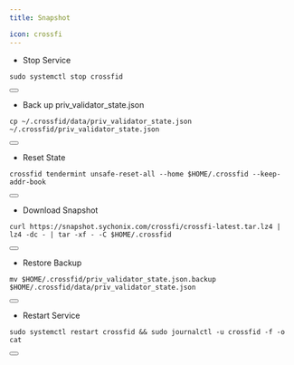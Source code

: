 ```yaml
---
title: Snapshot

icon: crossfi
---
```




- Stop Service
<div class="code-block-wrapper">
  <pre><code>sudo systemctl stop crossfid</code></pre>
  <button class="copy-btn"><i class="fas fa-copy"></i></button>
</div>

- Back up priv_validator_state.json
<div class="code-block-wrapper">
  <pre><code>cp ~/.crossfid/data/priv_validator_state.json  ~/.crossfid/priv_validator_state.json</code></pre>
  <button class="copy-btn"><i class="fas fa-copy"></i></button>
</div>

- Reset State
<div class="code-block-wrapper">
  <pre><code>crossfid tendermint unsafe-reset-all --home $HOME/.crossfid --keep-addr-book</code></pre>
  <button class="copy-btn"><i class="fas fa-copy"></i></button>
</div>

- Download Snapshot
<div class="code-block-wrapper">
  <pre><code>curl https://snapshot.sychonix.com/crossfi/crossfi-latest.tar.lz4 | lz4 -dc - | tar -xf - -C $HOME/.crossfid</code></pre>
  <button class="copy-btn"><i class="fas fa-copy"></i></button>
</div>

- Restore Backup
<div class="code-block-wrapper">
  <pre><code>mv $HOME/.crossfid/priv_validator_state.json.backup $HOME/.crossfid/data/priv_validator_state.json</code></pre>
  <button class="copy-btn"><i class="fas fa-copy"></i></button>
</div>

- Restart Service
<div class="code-block-wrapper">
  <pre><code>sudo systemctl restart crossfid && sudo journalctl -u crossfid -f -o cat</code></pre>
  <button class="copy-btn"><i class="fas fa-copy"></i></button>
</div>

